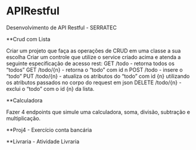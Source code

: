 # APIRestful
Desenvolvimento de API Restful - SERRATEC

**Crud com Lista

Criar um projeto que faça as operações de CRUD em uma classe a sua escolha
Criar um controle que utilize o service criado acima e atenda a seguinte especificação de acesso rest:
GET /todo - retorna todos os “todos”
GET /todo/{n} - retorna o “todo” com id n
POST /todo - insere o “todo” 
PUT /todo/{n} - atualiza os atributos do “todo” com id {n} utilizando os atributos passados no corpo do request em json
DELETE /todo/{n} -  exclui o “todo” com o id {n} da lista.

**Calculadora

Fazer 4 endpoints que simule uma calculadora, soma, divisão, subtração e multiplicação.

**Proj4 - Exercício conta bancária

**Livraria - Atividade Livraria
